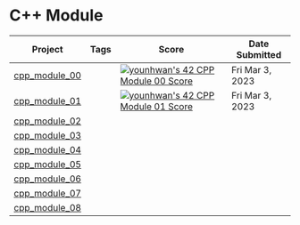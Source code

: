 # C++ Module

| Project                          | Tags                        | Score | Date Submitted   |
| -------------------------------- | --------------------------- | ----- | ---------------- |
| [cpp_module_00](./cpp_module_00) |  | [![younhwan's 42 CPP Module 00 Score](https://badge42.vercel.app/api/v2/cl8h1sspf00640gjzpe8t5f1y/project/3003522)](https://github.com/JaeSeoKim/badge42) | Fri Mar 3, 2023 |
| [cpp_module_01](./cpp_module_01) |  | [![younhwan's 42 CPP Module 01 Score](https://badge42.vercel.app/api/v2/cl8h1sspf00640gjzpe8t5f1y/project/3013876)](https://github.com/JaeSeoKim/badge42) | Fri Mar 3, 2023 |
| [cpp_module_02](./cpp_module_02) |                             |       |                  |
| [cpp_module_03](./cpp_module_03) |                             |       |                  |
| [cpp_module_04](./cpp_module_04) |                             |       |                  |
| [cpp_module_05](./cpp_module_05) |                             |       |                  |
| [cpp_module_06](./cpp_module_06) |                             |       |                  |
| [cpp_module_07](./cpp_module_07) |                             |       |                  |
| [cpp_module_08](./cpp_module_08) |                             |       |                  |